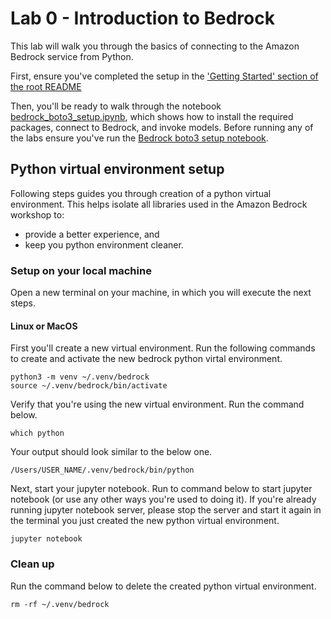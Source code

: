 # Lab 0 - Introduction to Bedrock

This lab will walk you through the basics of connecting to the Amazon Bedrock service from Python.

First, ensure you've completed the setup in the ['Getting Started' section of the root README](../README.md#Getting-started)

Then, you'll be ready to walk through the notebook [bedrock_boto3_setup.ipynb](bedrock_boto3_setup.ipynb), which shows how to install the required packages, connect to Bedrock, and invoke models. Before running any of the labs ensure you've run the [Bedrock boto3 setup notebook](../00_Intro/bedrock_boto3_setup.ipynb#Prerequisites).

## Python virtual environment setup

Following steps guides you through creation of a python virtual environment. 
This helps isolate all libraries used in the Amazon Bedrock workshop to:

- provide a better experience, and
- keep you python environment cleaner.

### Setup on your local machine

Open a new terminal on your machine, in which you will execute the next steps.

#### Linux or MacOS
First you'll create a new virtual environment. Run the following commands to create and activate the new bedrock python virtal environment.

```shell
python3 -m venv ~/.venv/bedrock
source ~/.venv/bedrock/bin/activate
```

Verify that you're using the new virtual environment. Run the command below.

```shell
which python
```

Your output should look similar to the below one.

    /Users/USER_NAME/.venv/bedrock/bin/python


Next, start your jupyter notebook. Run to command below to start jupyter notebook 
(or use any other ways you're used to doing it). If you're already running jupyter notebook server,
please stop the server and start it again in the terminal you just created the new python virtual environment.

```shell
jupyter notebook
```

### Clean up
Run the command below to delete the created python virtual environment.

```shell
rm -rf ~/.venv/bedrock 
```
